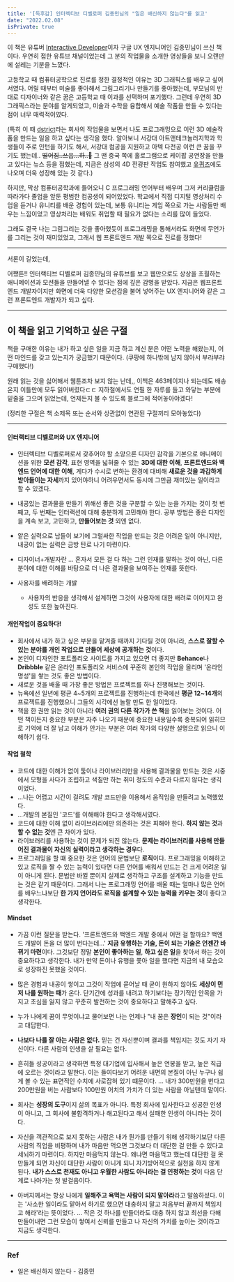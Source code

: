 ```yaml
---
title: '[독후감] 인터렉티브 디벨로퍼 김종민님의 "일은 배신하지 않는다"를 읽고'
date: "2022.02.08"
isPrivate: true
---
```


이 책은 유튜버 [Interactive Developer](https://www.youtube.com/c/cmiscm)이자 구글 UX 엔지니어인 김종민님이 쓰신 책이다.
우연히 접한 유튜브 채널이었는데 그 분의 작업물을 소개한 영상들을 보니 오랜만에 설레는 기분을 느꼈다.

고등학교 때 컴퓨터공학으로 진로를 정한 결정적인 이유는 3D 그래픽스를 배우고 싶어서였다. 어릴 때부터 미술를 좋아해서 그림그리기나 만들기를 좋아했는데, 부모님의 반대로 디자이너와 같은 꿈은 고등학교 때 이과를 선택하며 포기했다. 그런데 우연히 3D 그래픽스라는 분야를 알게되었고, 미술과 수학을 융합해서 예술 작품을 만들 수 있다는 점이 너무 매력적이였다.

(특히 이 때 [dstrict](https://www.dstrict.com/)라는 회사의 작업물을 보면서 나도 프로그래밍으로 이런 3D 예술작품을 만드는 일을 하고 싶다는 생각을 했다. 알아보니 서강대 아트앤테크놀러지학과 학생들이 주로 인턴을 하기도 해서, 서강대 컴공을 지원하고 아텍 다전공 이런 큰 꿈을 꾸기도 했는데.. ~~떨어짐..쓰읍...하..🥲~~ 그 땐 중국 쪽에 홀로그램으로 케이팝 공연장을 만들고 있다는 뉴스 등을 접했는데, 지금은 삼성의 4D 전광판 작업도 참여했고 [유퀴즈](https://www.youtube.com/watch?v=hEllnPMdsnE)에도 나오며 더욱 성장해 있는 것 같다.)

하지만, 막상 컴퓨터공학과에 들어오니 C 프로그래밍 언어부터 배우며 그저 커리큘럼을 따라가다 졸업을 앞둔 평범한 컴공생이 되어있었다.
학교에서 직접 디지털 영상처리 수업을 듣거나 유니티를 배운 경험이 있는데, 보통 유니티는 게임 쪽으로 가는 사람들만 배우는 느낌이었고 영상처리는 배워도 취업할 때 필요가 없다는 소리를 많이 들었다.

그래도 결국 나는 그림그리는 것을 좋아했듯이 프로그래밍을 통해서라도 화면에 무언가를 그리는 것이 재미있었고, 그래서 웹 프론트엔드 개발 쪽으로 진로를 정했다!

---

서론이 길었는데,

어쨌튼!! 인터랙티브 디벨로퍼 김종민님의 유튜브를 보고 웹만으로도 상상을 초월하는 애니메이션과 모션들을 만들어낼 수 있다는 점에 깊은 감명을 받았다. 지금은 웹프론트엔드 개발자이지만 화면에 더욱 다양한 모션감을 불어 넣어주는 UX 엔지니어와 같은 그런 프론트엔드 개발자가 되고 싶다.

---

## 이 책을 읽고 기억하고 싶은 구절

책을 구매한 이유는 내가 하고 싶은 일을 지금 하고 계신 분은 어떤 노력을 해왔는지, 어떤 마인드를 갖고 있는지가 궁금했기 때문이다. (쿠팡에 하나밖에 남지 않아서 부랴부랴 구매했다!)

원래 읽는 것을 싫어해서 웹툰조차 보지 않는 난데,, 이책은 463페이지나 되는데도 배송온지 이틀만에 모두 읽어버렸다ㄷㄷ
지하철에서도 연필 한 자루를 들고 와닿는 부분에 밑줄을 그으며 읽었는데, 언제든지 볼 수 있도록 블로그에 적어놓아야겠다!

(정리한 구절은 책 소제목 또는 순서와 상관없이 연관된 구절끼리 모아놓았다)

---

#### 인터랙티브 디벨로퍼와 UX 엔지니어

- 인터렉티브 디벨로퍼로서 갖추어야 할 소양으론 디자인 감각을 기본으로 애니메이션을 위한 **모션 감각**, 표현 영역을 넓혀줄 수 있는 **3D에 대한 이해**, **프론트엔드와 백엔드 언어에 대한 이해**, 게다가 수시로 변하는 환경에 대비해 **새로운 것을 과감하게 받아들이는 자세**까지 있어야하니 어려우면서도 동시에 그만큼 재미있는 일이라고 할 수 있겠다.
- 내공있는 결과물을 만들기 위해선 좋은 것을 구분할 수 있는 눈을 가지는 것이 첫 번째고, 두 번째는 인터랙션에 대해 충분하게 고민해야 한다. 공부 방법은 좋은 디자인을 계속 보고, 고민하고, **만들어보는 것** 외엔 없다.
- 얕은 실력으로 남들이 보기에 그럴싸한 작업을 만드는 것은 어려운 일이 아니지만, 내공이 없는 실력은 금방 탄로 나기 마련이다.
- 디자이너+개발자란 ... 혼자서 모든 걸 다 하는 그런 인재를 말하는 것이 아닌, 다른 분야에 대한 이해를 바탕으로 더 나은 결과물을 보여주는 인재를 뜻한다.

- 사용자를 배려하는 개발

  - 사용자의 반응을 생각해서 설계하면 그것이 사용자에 대한 배려로 이어지고 완성도 또한 높아진다.

#### 개인작업이 중요하다!

- 회사에서 내가 하고 싶은 부분을 맡겨줄 때까지 기다릴 것이 아니라, **스스로 잘할 수 있는 분야를 개인 작업으로 만들어 세상에 공개하는 것**이다.
- 본인이 디자인한 포트폴리오 사이트를 가지고 있으면 더 좋지만 **Behance**나 **Dribbble** 같은 온라인 포토폴리오 서비스에 꾸준히 본인의 작업을 올리며 '온라인 명성'을 쌓는 것도 좋은 방법이다.
- 새로운 것을 배울 때 가장 좋은 방법은 프로젝트를 하나 진행해보는 것이다.
- 뉴욕에선 일년에 평균 4\~5개의 프로젝트를 진행하는데 한국에선 **평균 12\~14개**의 프로젝트를 진행했으니 그들의 시각에선 놀랄 만도 한 일이었다.
- 책을 한 권만 읽는 것이 아니라 **여러 권의 다른 작가가 쓴 책**을 읽어보는 것이다. 어떤 책이든지 중요한 부분은 자주 나오기 때문에 중요한 내용일수록 중복되어 읽히므로 기억에 더 잘 남고 이해가 안가는 부분은 여러 작가의 다양한 설명으로 읽으니 이해하기 쉽다.

#### 작업 철학

- 코드에 대한 이해가 없이 툴이나 라이브러리만을 사용해 결과물을 만드는 것은 시중에서 모형을 사다가 조립하고 색칠만 하는 취미 정도의 수준과 다르지 않다는 생긱이었다.
- ...나는 어렵고 시간이 걸려도 개발 코드만을 이용해서 움직임을 만들려고 노력했었다.
- ...개발의 본질인 '코드'를 이해해야 한다고 생각해서였다.
- 코드에 대한 이해 없이 라이브러리에만 의존하는 것은 피해야 한다. **하지 않는 것**과 **할 수 없는 것**엔 큰 차이가 있다.
- 라이브러리를 사용하는 것이 문제가 되진 않는다. **문제는 라이브러리를 사용해 만들어진 결과물이 자신의 실력이라고 생각하는 경우**다.
- 프로그래밍을 할 떄 중요한 것은 언어의 문법보단 **로직**이다. 프로그래밍을 이해하고 있고 로직을 짤 수 있는 능력이 있다면 다른 언어를 배워서 만드는 건 크게 어려운 일이 아니게 된다. 문법만 바뀔 뿐이지 실제로 생각하고 구조를 설계하고 기능을 만드는 것은 같기 때문이다. 그래서 나는 프로그래밍 언어를 배울 때는 얼마나 많은 언어를 배우느냐보단 **한 가지 언어라도 로직을 설계할 수 있는 능력을 키우는 것**이 좋다고 생각한다.

#### Mindset

- 가끔 이런 질문을 받는다. '프론트엔드와 백엔드 개발 중에서 어떤 걸 할까요? 백엔드 개발이 돈을 더 많이 번다는데...' **지금 유행하는 기술, 돈이 되는 기술은 언젠간 바뀌기 마련**이다. 그것보단 정말 **본인이 좋아하는 일**, **하고 싶은 일**을 찾아서 하는 것이 중요하다고 생각한다. 내가 만약 돈이나 유행을 쫓아 일을 했다면 지금의 내 모습으로 성장하진 못했을 것이다.

- 많은 경험과 내공이 쌓이고 그것이 작업에 묻어날 때 굳이 원하지 않아도 **세상이 먼저 나를 원하는 때**가 온다. 단기간에 성과를 내려고 하기보다는 장기적인 안목을 가지고 초심을 잃지 않고 꾸준히 발전하는 것이 중요하다고 말해주고 싶다.

- 누가 나에게 꿈이 무엇이냐고 물어보면 나는 언제나 "내 꿈은 **장인**이 되는 것"이라고 대답한다.

- **나보다 나를 잘 아는 사람은 없다.** 믿는 건 자신뿐이며 결과를 책임지는 것도 자기 자신이다. 다른 사람의 인생을 살 필요는 없다.

- 흔히들 성공이라고 생각하면 특정 대기업에 입사해서 높은 연봉을 받고, 높은 직급에 오르는 것이라고 말한다. 이는 들여다보기 어려운 내면의 본질이 아닌 누구나 쉽게 볼 수 있는 표면적인 수치에 사로잡혀 있기 떄문이다. ... 내가 300만원을 번다고 200만원을 버는 사람보다 100만원 어치의 가치가 더 있는 사람을 아닐텐데 말이다.

- 회사는 **성장의 도구**이지 삶의 목표가 아니다. 특정 회사에 입사한다고 성공한 인생이 아니고, 그 회사에 불합격하거나 해고된다고 해서 실패한 인생이 아니라는 것이다.

- 자신을 객관적으로 보지 못하는 사람은 내가 뭔가를 만들기 위해 생각하기보단 다른 사람의 직업을 비평하며 내가 마음만 먹으면 그것보다 더 대단한 걸 만들 수 있다고 세뇌하기 마련이다. 하지만 마음먹지 않는다. 왜냐면 마음먹고 했는데 대단한 걸 못만들게 되면 자신이 대단한 사람이 아니게 되니 자기방어적으로 실천을 하지 않게 된다. **내가 스스로 천재도 아니고 우월한 사람도 아니라는 걸 인정하는 것**이 다음 단계로 나아가는 첫 발걸음이다.

- 아버지께서는 항상 나에게 **일해주고 욕먹는 사람이 되지 말아라**라고 말씀하셨다. 이는 '사소한 일이라도 맡아서 하기로 했으면 대충하지 말고 처음부터 끝까지 책임지고 해라'라는 뜻이었다. ... 작은 것 하나를 만들더라도 대충 하지 않고 최선을 다해 만들어내면 그런 모습이 쌓여서 신뢰를 만들고 나 자신의 가치를 높이는 것이라고 지금도 생각한다.

---

### Ref

- 일은 배신하지 않는다 - 김종민
